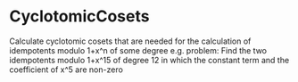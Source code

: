 CyclotomicCosets
================

Calculate cyclotomic cosets that are needed for the calculation of idempotents modulo 1+x^n of some degree
e.g. problem: Find the two idempotents modulo 1+x^15 of degree 12 in which the constant term and the coefficient of x^5 are non-zero
